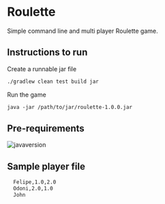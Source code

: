 # Roulette
Simple command line and multi player Roulette game.

## Instructions to run
Create a runnable jar file
```txt
./gradlew clean test build jar
``` 

Run the game
```txt
java -jar /path/to/jar/roulette-1.0.0.jar
```

## Pre-requirements
![javaversion](https://img.shields.io/badge/Java-8-yellowgreen.svg)

## Sample player file

```txt
  Felipe,1.0,2.0
  Odoni,2.0,1.0
  John
```